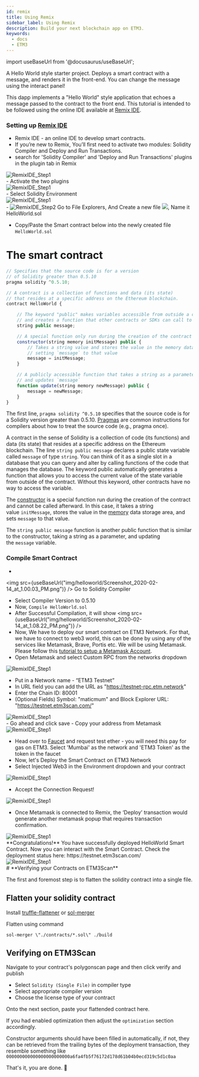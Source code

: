 ```yaml
---
id: remix
title: Using Remix
sidebar_label: Using Remix
description: Build your next blockchain app on ETM3.
keywords:
  - docs
  - ETM3
---
```

import useBaseUrl from '@docusaurus/useBaseUrl';

A Hello World style starter project. Deploys a smart contract with a message, and renders it in the front-end. You can change the message using the interact panel!

This dapp implements a "Hello World" style application that echoes a message passed to the contract to the front end. This tutorial is intended to be followed using the online IDE available at [Remix IDE](https://remix.ethereum.org/).

### Setting up [Remix IDE](https://remix.ethereum.org/)

- Remix IDE - an online IDE to develop smart contracts.
- If you’re new to Remix, You’ll first need to activate two modules: Solidity Compiler and Deploy and Run Transactions.
- search for 'Solidity Compiler' and 'Deploy and Run Transactions' plugins in the plugin tab in Remix
<div
        style={{
          display: "flex",
          justifyContent: "center",
          alignItems: "center"
        }}
      >
        <img src={useBaseUrl("static/img/helloworld/search-plugins.png")} alt="RemixIDE_Step1"/>
</div>
- Activate the two plugins
<div
        style={{
          display: "flex",
          justifyContent: "center",
          alignItems: "center"
        }}
      >
        <img src={useBaseUrl("img/helloworld/add-plugins.png")} alt="RemixIDE_Step1"/>
</div>
- Select Solidity Environment
<div
        style={{
          display: "flex",
          justifyContent: "center",
          alignItems: "center"
        }}
      >
        <img src={useBaseUrl("img/helloworld/RemixIDE_Step1.png")} alt="RemixIDE_Step1"/>
</div>
-
<img src={useBaseUrl("img/helloworld/Screenshot_2020-02-14_at_12.52.45_PM.png")} alt="RemixIDE_Step2"/> 
Go to File Explorers, And Create a new file <img src={useBaseUrl("img/helloworld/Screenshot_2020-02-14_at_12.51.59_PM.png")} />, Name it HelloWorld.sol

- Copy/Paste the Smart contract below into the newly created file ```HelloWorld.sol```

# **The smart contract**

```js title="HelloWorld.sol"
// Specifies that the source code is for a version
// of Solidity greater than 0.5.10
pragma solidity ^0.5.10;

// A contract is a collection of functions and data (its state)
// that resides at a specific address on the Ethereum blockchain.
contract HelloWorld {

    // The keyword "public" makes variables accessible from outside a contract
    // and creates a function that other contracts or SDKs can call to access the value
    string public message;

    // A special function only run during the creation of the contract
    constructor(string memory initMessage) public {
        // Takes a string value and stores the value in the memory data storage area,
        // setting `message` to that value
        message = initMessage;
    }

    // A publicly accessible function that takes a string as a parameter
    // and updates `message`
    function update(string memory newMessage) public {
        message = newMessage;
    }
}
```

The first line, `pragma solidity ^0.5.10` specifies that the source code is for a Solidity version greater than 0.5.10. [Pragmas](https://solidity.readthedocs.io/en/latest/layout-of-source-files.html#pragma) are common instructions for compilers about how to treat the source code (e.g., pragma once).

A contract in the sense of Solidity is a collection of code (its functions) and data (its state) that resides at a specific address on the Ethereum blockchain. The line `string public message` declares a public state variable called `message` of type `string`. You can think of it as a single slot in a database that you can query and alter by calling functions of the code that manages the database. The keyword public automatically generates a function that allows you to access the current value of the state variable from outside of the contract. Without this keyword, other contracts have no way to access the variable.

The [constructor](https://solidity.readthedocs.io/en/latest/contracts.html#constructor) is a special function run during the creation of the contract and cannot be called afterward. In this case, it takes a string value `initMessage`, stores the value in the [memory](https://solidity.readthedocs.io/en/latest/introduction-to-smart-contracts.html#storage-memory-and-the-stack) data storage area, and sets `message` to that value.

The `string public message` function is another public function that is similar to the constructor, taking a string as a parameter, and updating the `message` variable.

### Compile Smart Contract

- 
<img src={useBaseUrl("img/helloworld/Screenshot_2020-02-14_at_1.00.03_PM.png")} />
Go to Solidity Compiler
- Select Compiler Version to 0.5.10
- Now, ```Compile HelloWorld.sol```
- After Successful Compilation, it will show 
<img src={useBaseUrl("img/helloworld/Screenshot_2020-02-14_at_1.08.22_PM.png")} />
- Now, We have to deploy our smart contract on ETM3 Network. For that, we have to connect to web3 world, this can be done by using any of the services like Metamask, Brave, Portis etc. We will be using Metamask. Please follow this [tutorial to setup a Metamask Account](/docs/develop/metamask/hello).
- Open Metamask and select Custom RPC from the networks dropdown

<div
        style={{
          display: "flex",
          justifyContent: "center",
          alignItems: "center"
        }}
      >
        <img src={useBaseUrl("img/helloworld/metamask-custom-rpc.png")} alt="RemixIDE_Step1"/>
</div>

- Put in a Network name - “ETM3 Testnet”
- In URL field you can add the URL as "https://testnet-rpc.etm.network"
- Enter the Chain ID: 80001
- (Optional Fields) Symbol: "maticmum" and Block Explorer URL: "https://testnet.etm3scan.com/"
<div
        style={{
          display: "flex",
          justifyContent: "center",
          alignItems: "center"
        }}
      >
        <img src={useBaseUrl("img/helloworld/metamask_mumbai_setup.png")} alt="RemixIDE_Step1"/>
</div>
- Go ahead and click save
- Copy your address from Metamask
<div
        style={{
          display: "flex",
          justifyContent: "center",
          alignItems: "center"
        }}
      >
        <img src={useBaseUrl("img/helloworld/Screenshot_2020-01-09_at_1.24.49_PM.png")} alt="RemixIDE_Step1"/>
</div>

- Head over to [Faucet](https://faucet.polygon.technology/) and request test ether - you will need this pay for gas on ETM3. 
Select 'Mumbai' as the network and 'ETM3 Token' as the token in the faucet
- Now, let's Deploy the Smart Contract on ETM3 Network
- Select Injected Web3 in the Environment dropdown and your contract

<div
        style={{
          display: "flex",
          justifyContent: "center",
          alignItems: "center"
        }}
      >
        <img src={useBaseUrl("img/helloworld/Screenshot_2020-02-14_at_1.39.04_PM.png")} alt="RemixIDE_Step1"/>
</div>

- Accept the Connection Request!

<div
        style={{
          display: "flex",
          justifyContent: "center",
          alignItems: "center"
        }}
      >
        <img src={useBaseUrl("img/helloworld/Screenshot_2020-02-14_at_1.59.10_PM.png")} alt="RemixIDE_Step1"/>
</div>

- Once Metamask is connected to Remix, the ‘Deploy’ transaction would generate another metamask popup that requires transaction confirmation.

<div
        style={{
          display: "flex",
          justifyContent: "center",
          alignItems: "center"
        }}
      >
        <img src={useBaseUrl("img/helloworld/Screenshot_2020-02-14_at_1.45.23_PM.png")} alt="RemixIDE_Step1"/>
</div>
**Congratulations!** You have successfully deployed HelloWorld Smart Contract. Now you can interact with the Smart Contract. Check the deployment status here: https://testnet.etm3scan.com/

<div
        style={{
          display: "flex",
          justifyContent: "center",
          alignItems: "center"
        }}
      >
        <img src={useBaseUrl("img/helloworld/Screenshot_2020-02-14_at_2.00.19_PM.png")} alt="RemixIDE_Step1"/>
</div>
# **Verifying your Contracts on ETM3Scan**


The first and foremost step is to flatten the solidity contract into a single file.

## **Flatten your solidity contract**

Install [truffle-flattener](https://github.com/nomiclabs/truffle-flattener) or [sol-merger](https://github.com/RyuuGan/sol-merger)


Flatten using command

```sol-merger \"./contracts/*.sol\" ./build```

## **Verifying on ETM3Scan**

Navigate to your contract's polygonscan page and then click verify and publish


- Select ```Solidity (Single File)``` in compiler type
- Select appropriate compiler version
- Choose the license type of your contract

Onto the next section, paste your flattended contract here.

If you had enabled optimization then adjust the  `optimization` section accordingly.

Constructor arguments should have been filled in automatically, if not, they can be retrieved from the trailing bytes of the deployment transaction, they resemble something like ```000000000000000000000000a6fa4fb5f76172d178d61b04b0ecd319c5d1c0aa```

That's it, you are done.  🎉
